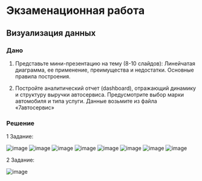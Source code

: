 # Экзаменационная работа

## Визуализация данных

### Дано

1. Представьте мини-презентацию на тему (8-10 слайдов): Линейчатая диаграмма, ее применение, преимущества и недостатки. Основные правила построения.

2. Постройте аналитический отчет (dashboard), отражающий динамику и структуру выручки автосервиса. Предусмотрите выбор марки автомобиля и типа услуги. Данные 
возьмите из файла «7автосервис»

### Решение

1 Задание:

![image](https://github.com/Irina-Smol/Tableau_PowerBI/assets/112115002/58cb1d32-e7a9-4cf4-8ab1-4060200fcb2a)
![image](https://github.com/Irina-Smol/Tableau_PowerBI/assets/112115002/697c3e31-1243-4c34-bade-7633bbccc7d4)
![image](https://github.com/Irina-Smol/Tableau_PowerBI/assets/112115002/80267a44-4e2d-4036-8f5d-b843c58d2378)
![image](https://github.com/Irina-Smol/Tableau_PowerBI/assets/112115002/64b47011-a207-4e6b-a460-795f568bc4ca)
![image](https://github.com/Irina-Smol/Tableau_PowerBI/assets/112115002/87e54592-45cb-4c61-bdbf-346084e72b33)
![image](https://github.com/Irina-Smol/Tableau_PowerBI/assets/112115002/818c2e93-bce6-4ffa-abc4-d4f65f6176b1)
![image](https://github.com/Irina-Smol/Tableau_PowerBI/assets/112115002/3f4f3094-f7e8-492a-8d76-f16fc8dbb3d5)
![image](https://github.com/Irina-Smol/Tableau_PowerBI/assets/112115002/c87c0be1-de70-4527-9836-18edf8e11264)


 2 Задание:
 
 ![image](https://github.com/Irina-Smol/Tableau_PowerBI/assets/112115002/e306b133-b1e9-4b7e-aeef-52318a2c282f)
